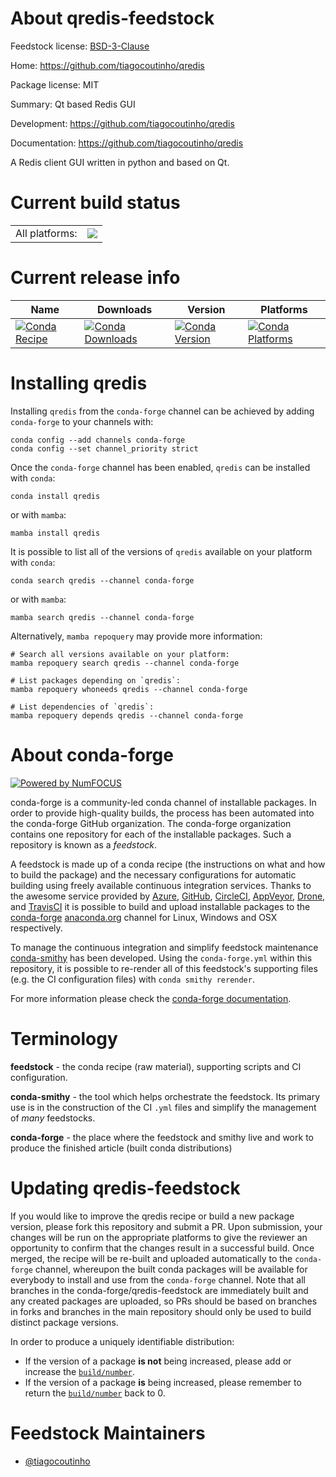 About qredis-feedstock
======================

Feedstock license: [BSD-3-Clause](https://github.com/conda-forge/qredis-feedstock/blob/main/LICENSE.txt)

Home: https://github.com/tiagocoutinho/qredis

Package license: MIT

Summary: Qt based Redis GUI

Development: https://github.com/tiagocoutinho/qredis

Documentation: https://github.com/tiagocoutinho/qredis

A Redis client GUI written in python and based on Qt.


Current build status
====================


<table><tr><td>All platforms:</td>
    <td>
      <a href="https://dev.azure.com/conda-forge/feedstock-builds/_build/latest?definitionId=15711&branchName=main">
        <img src="https://dev.azure.com/conda-forge/feedstock-builds/_apis/build/status/qredis-feedstock?branchName=main">
      </a>
    </td>
  </tr>
</table>

Current release info
====================

| Name | Downloads | Version | Platforms |
| --- | --- | --- | --- |
| [![Conda Recipe](https://img.shields.io/badge/recipe-qredis-green.svg)](https://anaconda.org/conda-forge/qredis) | [![Conda Downloads](https://img.shields.io/conda/dn/conda-forge/qredis.svg)](https://anaconda.org/conda-forge/qredis) | [![Conda Version](https://img.shields.io/conda/vn/conda-forge/qredis.svg)](https://anaconda.org/conda-forge/qredis) | [![Conda Platforms](https://img.shields.io/conda/pn/conda-forge/qredis.svg)](https://anaconda.org/conda-forge/qredis) |

Installing qredis
=================

Installing `qredis` from the `conda-forge` channel can be achieved by adding `conda-forge` to your channels with:

```
conda config --add channels conda-forge
conda config --set channel_priority strict
```

Once the `conda-forge` channel has been enabled, `qredis` can be installed with `conda`:

```
conda install qredis
```

or with `mamba`:

```
mamba install qredis
```

It is possible to list all of the versions of `qredis` available on your platform with `conda`:

```
conda search qredis --channel conda-forge
```

or with `mamba`:

```
mamba search qredis --channel conda-forge
```

Alternatively, `mamba repoquery` may provide more information:

```
# Search all versions available on your platform:
mamba repoquery search qredis --channel conda-forge

# List packages depending on `qredis`:
mamba repoquery whoneeds qredis --channel conda-forge

# List dependencies of `qredis`:
mamba repoquery depends qredis --channel conda-forge
```


About conda-forge
=================

[![Powered by
NumFOCUS](https://img.shields.io/badge/powered%20by-NumFOCUS-orange.svg?style=flat&colorA=E1523D&colorB=007D8A)](https://numfocus.org)

conda-forge is a community-led conda channel of installable packages.
In order to provide high-quality builds, the process has been automated into the
conda-forge GitHub organization. The conda-forge organization contains one repository
for each of the installable packages. Such a repository is known as a *feedstock*.

A feedstock is made up of a conda recipe (the instructions on what and how to build
the package) and the necessary configurations for automatic building using freely
available continuous integration services. Thanks to the awesome service provided by
[Azure](https://azure.microsoft.com/en-us/services/devops/), [GitHub](https://github.com/),
[CircleCI](https://circleci.com/), [AppVeyor](https://www.appveyor.com/),
[Drone](https://cloud.drone.io/welcome), and [TravisCI](https://travis-ci.com/)
it is possible to build and upload installable packages to the
[conda-forge](https://anaconda.org/conda-forge) [anaconda.org](https://anaconda.org/)
channel for Linux, Windows and OSX respectively.

To manage the continuous integration and simplify feedstock maintenance
[conda-smithy](https://github.com/conda-forge/conda-smithy) has been developed.
Using the ``conda-forge.yml`` within this repository, it is possible to re-render all of
this feedstock's supporting files (e.g. the CI configuration files) with ``conda smithy rerender``.

For more information please check the [conda-forge documentation](https://conda-forge.org/docs/).

Terminology
===========

**feedstock** - the conda recipe (raw material), supporting scripts and CI configuration.

**conda-smithy** - the tool which helps orchestrate the feedstock.
                   Its primary use is in the construction of the CI ``.yml`` files
                   and simplify the management of *many* feedstocks.

**conda-forge** - the place where the feedstock and smithy live and work to
                  produce the finished article (built conda distributions)


Updating qredis-feedstock
=========================

If you would like to improve the qredis recipe or build a new
package version, please fork this repository and submit a PR. Upon submission,
your changes will be run on the appropriate platforms to give the reviewer an
opportunity to confirm that the changes result in a successful build. Once
merged, the recipe will be re-built and uploaded automatically to the
`conda-forge` channel, whereupon the built conda packages will be available for
everybody to install and use from the `conda-forge` channel.
Note that all branches in the conda-forge/qredis-feedstock are
immediately built and any created packages are uploaded, so PRs should be based
on branches in forks and branches in the main repository should only be used to
build distinct package versions.

In order to produce a uniquely identifiable distribution:
 * If the version of a package **is not** being increased, please add or increase
   the [``build/number``](https://docs.conda.io/projects/conda-build/en/latest/resources/define-metadata.html#build-number-and-string).
 * If the version of a package **is** being increased, please remember to return
   the [``build/number``](https://docs.conda.io/projects/conda-build/en/latest/resources/define-metadata.html#build-number-and-string)
   back to 0.

Feedstock Maintainers
=====================

* [@tiagocoutinho](https://github.com/tiagocoutinho/)

